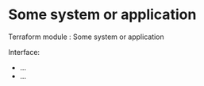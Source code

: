 # Some system or application

Terraform module : Some system or application

Interface: 
-  ...
-  ...